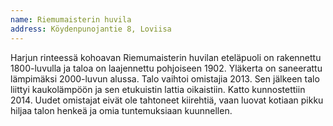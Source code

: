 ```yaml
---
name: Riemumaisterin huvila
address: Köydenpunojantie 8, Loviisa
---
```

Harjun rinteessä kohoavan Riemumaisterin huvilan eteläpuoli on rakennettu 1800-luvulla ja taloa on laajennettu pohjoiseen 1902. Yläkerta on saneerattu lämpimäksi 2000-luvun alussa. Talo vaihtoi omistajia 2013. Sen jälkeen talo liittyi kaukolämpöön ja sen etukuistin lattia oikaistiin. Katto kunnostettiin 2014. Uudet omistajat eivät ole tahtoneet kiirehtiä, vaan luovat kotiaan pikku hiljaa talon henkeä ja omia tuntemuksiaan kuunnellen.  